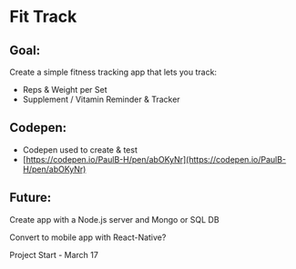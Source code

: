 
# Fit Track
## Goal:

Create a simple fitness tracking app that lets you track:

- Reps & Weight per Set
- Supplement / Vitamin Reminder & Tracker

## Codepen:
- Codepen used to create & test
- [https://codepen.io/PaulB-H/pen/abOKyNr](https://codepen.io/PaulB-H/pen/abOKyNr)

## Future:
Create app with a Node.js server and Mongo or SQL DB

Convert to mobile app with React-Native?


Project Start - March 17
